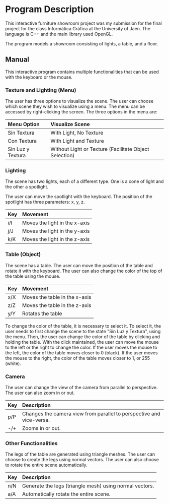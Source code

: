 # Program Description

This interactive furniture showroom project was my submission for the final project for the class Informática Gráfica at the University of Jaén. The language is C++ and the main library used OpenGL.

The program models a showroom consisting of lights, a table, and a floor.

## Manual

This interactive program contains multiple functionalities that can be used with the keyboard or the mouse.

### Texture and Lighting (Menu)

The user has three options to visualize the scene. The user can choose which scene they wish to visualize using a menu. The menu can be accessed by right-clicking the screen. The three options in the menu are:

| Menu Option | Visualize Scene    |
| :---   | :--- |
| Sin Textura | With Light, No Texture   |
| Con Textura | With Light and Texture   |
| Sin Luz y Textura | Without Light or Texture (Facilitate Object Selection)   |

### Lighting

The scene has two lights, each of a different type. One is a cone of light and the other a spotlight.

The user can move the spotlight with the keyboard. The position of the spotlight has three parameters: x, y, z.

| Key | Movement    |
| :---   | :--- |
| i/I | Moves the light in the x-axis   |
| j/J | Moves the light in the y-axis   |
| k/K | Moves the light in the z-axis   |

### Table (Object)

The scene has a table. The user can move the position of the table and rotate it with the keyboard. The user can also change the color of the top of the table using the mouse.

| Key | Movement    |
| :---   | :--- |
| x/X | Moves the table in the x-axis   |
| z/Z | Moves the table in the z-axis   |
| y/Y | Rotates the table   |

To change the color of the table, it is necessary to select it. To select it, the user needs to first change the scene to the state "Sin Luz y Textura", using the menu. Then, the user can change the color of the table by clicking and holding the table. With the click maintained, the user can move the mouse to the left or the right to change the color. If the user moves the mouse to the left, the color of the table moves closer to 0 (black). If the user moves the mouse to the right, the color of the table moves closer to 1, or 255 (white).

### Camera

The user can change the view of the camera from parallel to perspective. The user can also zoom in or out.

| Key | Description    |
| :---   | :--- |
| p/P | Changes the camera view from parallel to perspective and vice-versa.   |
| -/+ | Zooms in or out.   |

### Other Functionalities

The legs of the table are generated using triangle meshes. The user can choose to create the legs using normal vectors. The user can also choose to rotate the entire scene automatically.

| Key | Description    |
| :---   | :--- |
| n/N | Generate the legs (triangle mesh) using normal vectors.   |
| a/A | Automatically rotate the entire scene.  |
